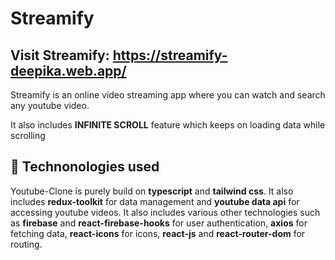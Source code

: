 # Streamify


## Visit Streamify: https://streamify-deepika.web.app/

Streamify is an online video streaming app where you can watch and search any youtube video.

It also includes <strong>INFINITE SCROLL</strong> feature which keeps on loading data while scrolling

## 📌 Technonologies used
Youtube-Clone is purely build on **typescript** and **tailwind css**. It also includes **redux-toolkit** for data management and **youtube data api** for accessing youtube videos. It also includes various other technologies such as **firebase** and **react-firebase-hooks** for user authentication, **axios** for fetching data, **react-icons** for icons, **react-js** and **react-router-dom** for routing.
